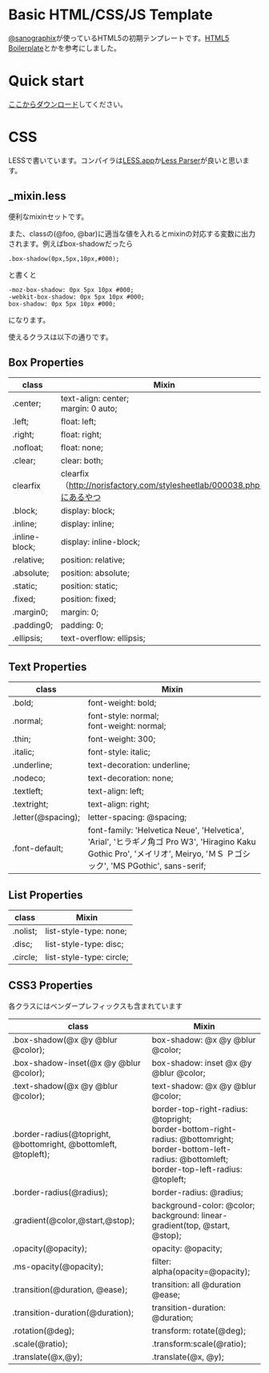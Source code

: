 # Basic HTML/CSS/JS Template

[@sanographix](http://twitter.com/sanographix)が使っているHTML5の初期テンプレートです。[HTML5 Boilerplate](http://html5boilerplate.com)とかを参考にしました。

# Quick start

[ここからダウンロード](https://github.com/sanographix/sanographix.net)してください。


# CSS

LESSで書いています。コンパイラは[LESS.app](http://incident57.com/less/)か[Less Parser](http://www.proving-ground.be/less/)が良いと思います。

## _mixin.less

便利なmixinセットです。

また、classの(@foo, @bar)に適当な値を入れるとmixinの対応する変数に出力されます。例えばbox-shadowだったら

	.box-shadow(0px,5px,10px,#000);

と書くと

    -moz-box-shadow: 0px 5px 10px #000;
    -webkit-box-shadow: 0px 5px 10px #000;
    box-shadow: 0px 5px 10px #000;

になります。

使えるクラスは以下の通りです。

## Box Properties

| class | Mixin |
|-------|-----|
|.center;|text-align: center;<br/>margin: 0 auto;|
|.left;|float: left;|
|.right;|float: right;|
|.nofloat;|float: none;|
|.clear;|clear: both;|
|clearfix|clearfix（http://norisfactory.com/stylesheetlab/000038.php）にあるやつ|
|.block;|display: block;|
|.inline;|display: inline;|
|.inline-block;|display: inline-block;|
|.relative;|position: relative;|
|.absolute;|position: absolute;|
|.static;|position: static;|
|.fixed;|position: fixed;|
|.margin0;|margin: 0;|
|.padding0;|padding: 0;|
|.ellipsis;|text-overflow: ellipsis;|
  

## Text Properties

| class | Mixin |
|-------|-----|
|.bold;|font-weight: bold;|
|.normal;|font-style: normal;<br/>font-weight: normal;|
|.thin;|font-weight: 300;|
|.italic;|font-style: italic;|
|.underline;|text-decoration: underline;|
|.nodeco;|text-decoration: none;|
|.textleft;|text-align: left;|
|.textright;|text-align: right;|
|.letter(@spacing);|letter-spacing: @spacing;|
|.font-default;|font-family: 'Helvetica Neue', 'Helvetica', 'Arial', 'ヒラギノ角ゴ Pro W3', 'Hiragino Kaku Gothic Pro', 'メイリオ', Meiryo, 'ＭＳ Ｐゴシック', 'MS PGothic', sans-serif;|


## List Properties

| class | Mixin |
|-------|-----|
|.nolist;|list-style-type: none;|
|.disc;|list-style-type: disc;|
|.circle;|list-style-type: circle;|
  
  
  
## CSS3 Properties

各クラスにはベンダープレフィックスも含まれています

| class | Mixin |
|-------|-----|
|.box-shadow(@x @y @blur @color);|box-shadow: @x @y @blur @color;|
|.box-shadow-inset(@x @y @blur @color); | box-shadow: inset @x @y @blur @color; |
|.text-shadow(@x @y @blur @color);| text-shadow: @x @y @blur @color; |
|.border-radius(@topright, @bottomright, @bottomleft, @topleft);|border-top-right-radius: @topright;<br/>border-bottom-right-radius: @bottomright;<br/>border-bottom-left-radius: @bottomleft;<br/>border-top-left-radius: @topleft; |
|.border-radius(@radius);| border-radius: @radius; |
|.gradient(@color,@start,@stop);| background-color: @color;<br/>background: linear-gradient(top, @start, @stop);|
|.opacity(@opacity);|opacity: @opacity;|
|.ms-opacity(@opacity);|filter: alpha(opacity=@opacity);|
|.transition(@duration, @ease);|    transition: all @duration @ease;|
|.transition-duration(@duration);|transition-duration: @duration;|
|.rotation(@deg);|transform: rotate(@deg);|
|.scale(@ratio);|.transform:scale(@ratio);|
|.translate(@x,@y);|.translate(@x, @y);|

